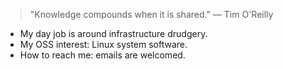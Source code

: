 > "Knowledge compounds when it is shared." — Tim O'Reilly

- My day job is around infrastructure drudgery.
- My OSS interest: Linux system software.
- How to reach me: emails are welcomed.
